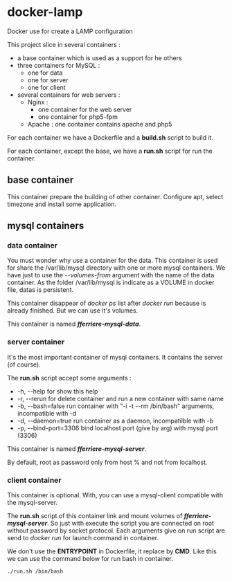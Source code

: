 docker-lamp
===========

Docker use for create a LAMP configuration

This project slice in several containers :
* a base container which is used as a support for he others
* three containers for MySQL :
    * one for data
    * one for server
    * one for client
* several containers for web servers :
    * Nginx :
        * one container for the web server
        * one container for php5-fpm
    * Apache : one container contains apache and php5

For each container we have a Dockerfile and a **build.sh** script to build it.

For each container, except the base, we have a **run.sh** script for run the container.

base container
--------------

This container prepare the building of other container. Configure apt, select timezone and install some application.


mysql containers
----------------
### data container
You must wonder why use a container for the data.
This container is used for share the /var/lib/mysql directory with one or more mysql containers.
We have just to use the _--volumes-from_ argument with the name of the data container.
As the folder /var/lib/mysql is indicate as a VOLUME in docker file, datas is persistent.

This container disappear of _docker ps_ list after _docker run_ because is already finished. But we can use it's volumes.

This container is named ___fferriere-mysql-data___.

### server container
It's the most important container of mysql containers.
It contains the server (of course).

The **run.sh** script accept some arguments :
* -h, --help for show this help
* -r, --rerun for delete container and run a new container with same name
* -b, --bash=false run container with "-i -t --rm /bin/bash" arguments, incompatible with -d
* -d, --daemon=true run container as a daemon, incompatilble with -b
* -p, --bind-port=3306 bind localhost port (give by arg) with mysql port (3306)

This container is named ___fferriere-mysql-server___.

By default, root as password only from host % and not from localhost.

### client container
This container is optional. With, you can use a mysql-client compatible with the mysql-server.

The **run.sh** script of this container link and mount volumes of ___fferriere-mysql-server___.
So just with execute the script you are connected on root without password by socket protocol.
Each arguments give on run script are send to _docker run_ for launch command in container.

We don't use the **ENTRYPOINT** in Dockerfile, it replace by **CMD**. Like this we can use the command below for run bash in container.

    ./run.sh /bin/bash
